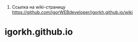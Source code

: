 1. Ссылка на wiki-страницу https://github.com/igorWEBdeveloper/igorkh.github.io/wiki


# igorkh.github.io
